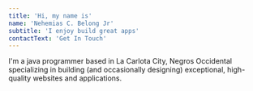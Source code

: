 ```yaml
---
title: 'Hi, my name is'
name: 'Nehemias C. Belong Jr'
subtitle: 'I enjoy build great apps'
contactText: 'Get In Touch'
---
```


I'm a java programmer based in La Carlota City, Negros Occidental specializing in building (and occasionally designing) exceptional, high-quality websites and applications.
